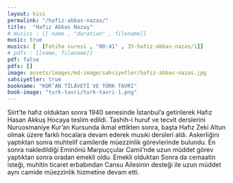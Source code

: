 ```yaml
---
layout: kisi
permalink: "/hafiz-abbas-nazas/"
title:  "Hafız Abbas Nazaş"
# musics : [[ name , "duration" , filename]]
music: true
musics: [  [Fatiha suresi , "00:41" , 35-hafiz-abbas-nazas/1]]
# pdfs : [[name, filename]]
pdf: false
pdfs: []
image: assets/images/md-image/sahsiyetler/hafiz-abbas-nazas.jpg
sahsiyetler: true
bookname: "KUR’AN TİLÂVETİ VE TÜRK TAVRI"
book-image: "turk-tavri/turk-tavri-1.png"
---
```


Siirt’te hafız olduktan sonra 1940 senesinde İstanbul’a getirilerek Hafız Hasan Akkuş Hocaya teslim edildi. Tashih-i huruf ve tecvit derslerini Nuruosmaniye Kur’an Kursunda ikmal ettikten sonra, başta Hafız Zeki Altun olmak üzere farklı hocalara devam ederek musıki dersleri aldı. 
Askerliğini yaptıktan sonra muhtelif camilerde müezzinlik görevlerinde bulundu. En sonra nakledildiği Eminönü Marpuççular Camii’nde uzun müddet görev yaptıktan sonra oradan emekli oldu. 
Emekli olduktan Sonra da cemaatin isteği, muhitin ticaret erbabından Cansu Ailesinin desteği ile uzun müddet aynı camide müezzinlik hizmetine devam etti. 
